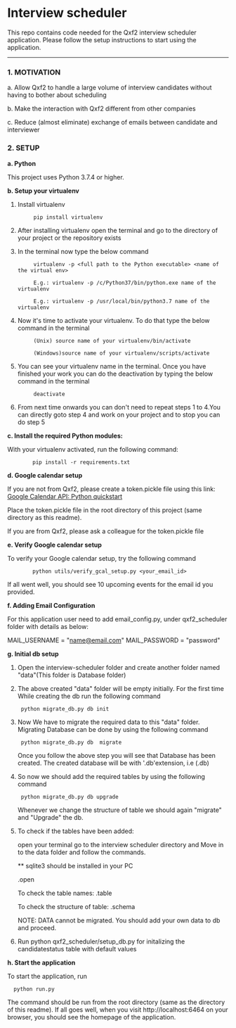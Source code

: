 # Interview scheduler
This repo contains code needed for the Qxf2 interview scheduler application. Please follow the setup instructions to start using the application.

----

### 1. MOTIVATION


a. Allow Qxf2 to handle a large volume of interview candidates without having to bother about scheduling

b. Make the interaction with Qxf2 different from other companies

c. Reduce (almost eliminate) exchange of emails between candidate and interviewer


### 2. SETUP

__a. Python__

This project uses Python 3.7.4 or higher.


__b. Setup your virtualenv__

1. Install virtualenv

            pip install virtualenv

2. After installing virtualenv open the terminal and go to the directory of your project or the repository exists

3. In the terminal now type the below command


            virtualenv -p <full path to the Python executable> <name of the virtual env>

            E.g.: virtualenv -p /c/Python37/bin/python.exe name of the virtualenv

            E.g.: virtualenv -p /usr/local/bin/python3.7 name of the virtualenv

4. Now it's time to activate your virtualenv. To do that type the below command in the terminal

            (Unix) source name of your virtualenv/bin/activate

            (Windows)source name of your virtualenv/scripts/activate

5. You can see your virtualenv name in the terminal. Once you have finished your work you can do the deactivation by typing the below command in the terminal

            deactivate

6. From next time onwards you can don't need to repeat steps 1 to 4.You can directly goto step 4 and work on your project and to stop you can do step 5


__c. Install the required Python modules:__

With your virtualenv activated, run the following command:

            pip install -r requirements.txt


__d. Google calendar setup__

If you are not from Qxf2, please create a token.pickle file using this link: [Google Calendar API: Python quickstart](https://developers.google.com/calendar/quickstart/python)

Place the token.pickle file in the root directory of this project (same directory as this readme).


If you are from Qxf2, please ask a colleague for the token.pickle file


__e. Verify Google calendar setup__

To verify your Google calendar setup, try the following command

            python utils/verify_gcal_setup.py <your_email_id>

If all went well, you should see 10 upcoming events for the email id you provided.


__f. Adding Email Configuration__

For this application user need to add email_config.py, under qxf2_scheduler folder with details as below:

MAIL_USERNAME = "name@email.com"
MAIL_PASSWORD = "password"


__g. Initial db setup__

1. Open the interview-scheduler folder and create another folder named "data"(This folder is Database folder)

2. The above created "data" folder will be empty initially. For the first time While creating the db run the following command

        python migrate_db.py db init

3. Now We have to migrate the required data to this "data" folder. Migrating Database can be done by using the following command

        python migrate_db.py db  migrate

   Once you follow the above step you will see that Database has been created. The created database will be with '.db'extension, i.e (<Filename>.db)

4. So now we should add the required tables by using the following command

        python migrate_db.py db upgrade

    Whenever we change the structure of table we should again "migrate" and "Upgrade" the db.

5. To check if the tables have been added:

   open your terminal go to the interview scheduler directory and  Move in to the data folder and follow the commands.

      ** sqlite3 should be installed in your PC

      .open <filename with extension>

      To check the table names: .table

      To check the structure of table: .schema

    NOTE: DATA cannot be migrated. You should add your own data to db and proceed.

6. Run python qxf2_scheduler/setup_db.py for initalizing the candidatestatus table with default values



__h. Start the application__

To start the application, run

      python run.py

The command should be run from the root directory (same as the directory of this readme). If all goes well, when you visit http://localhost:6464 on your browser, you should see the homepage of the application.
